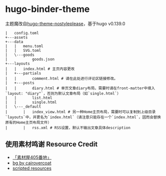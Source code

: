 # hugo-binder-theme

主题魔改自[hugo-theme-nostyleplease](https://github.com/hanwenguo/hugo-theme-nostyleplease)，基于hugo v0.139.0

```
|   config.toml
+---assets
+---data
|   |   menu.toml
|   |   SVG.toml
|   \---goods
|           goods.json
+---layouts
|   |   index.html # 主页内容更改
|   +---partials
|   |       comment.html # 请在此处进行评论区链接修改。
|   +---posts
|   |       diary.html # 单页文章diary布局，需要时请在front-matter中填入`layout: "diary"`，否则为默认文章布局（如`single.html`）
|   |       list.html
|   |       single.html
|   \---_default
|       |   index_view.html # 另一种Home主页布局，需要时可以复制到上级目录`layouts`中，并更名为`index.html`（请注意只能存在一个`index.html`，因而会替换原有的Home主页布局文件）
|       |   rss.xml # RSS设置，默认不输出文章具体description
```

## 使用素材鸣谢 Resource Credit

- [「素材屋405番地」](http://sozaiya405.chu.jp/405) 
- [bg by cairovercoat](http://cairovercoat.tumblr.com/tagged/pixel+pattern)
- [scripted resources](https://scripted.neocities.org/#)
